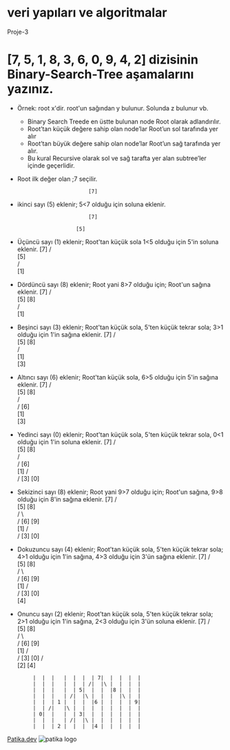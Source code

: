 # veri yapıları ve algoritmalar
Proje-3

# [7, 5, 1, 8, 3, 6, 0, 9, 4, 2] dizisinin Binary-Search-Tree aşamalarını yazınız.

* Örnek: root x'dir. root'un sağından y bulunur. Solunda z bulunur vb.

    
    - Binary Search Treede en üstte bulunan node Root olarak adlandırılır.
    - Root’tan küçük değere sahip olan node’lar Root’un sol tarafında yer alır
    - Root’tan büyük değere sahip olan node’lar Root’un sağ tarafında yer alır.
    - Bu kural Recursive olarak sol ve sağ tarafta yer alan subtree’ler içinde geçerlidir.

* Root ilk değer olan ;7 seçilir.

                             [7]
* ikinci sayı (5) eklenir; 5<7 olduğu için soluna eklenir.
                             
                             [7]
                                
                         [5] 
* Üçüncü sayı (1) eklenir; Root'tan küçük sola 1<5 olduğu için 5'in soluna eklenir.
                             [7]
                            /    
                         [5]            
                       /                         
                    [1]
* Dördüncü sayı (8) eklenir; Root yani 8>7 olduğu için; Root'un sağına eklenir.
                             [7]
                            /     \
                         [5]       [8]     
                       /                         
                    [1]
* Beşinci sayı (3) eklenir; Root'tan küçük sola, 5'ten küçük tekrar sola; 3>1 olduğu için 1'in sağına eklenir.
                              [7]
                            /     \
                         [5]       [8]  
                        /                            
                    [1]
                       \
                        [3]
* Altıncı sayı (6) eklenir; Root'tan küçük sola, 6>5 olduğu için 5'in sağına eklenir.
                              [7]
                            /     \
                         [5]       [8]  
                        /    \
                       /      [6]                    
                    [1]
                       \
                        [3]
* Yedinci sayı (0) eklenir; Root'tan küçük sola, 5'ten küçük tekrar sola, 0<1 olduğu için 1'in soluna eklenir.
                             [7]
                            /     \
                         [5]       [8]  
                        /    \
                       /      [6]                    
                    [1]
                   /   \
                  /     [3]
                [0] 
* Sekizinci sayı (8) eklenir; Root yani 9>7 olduğu için; Root'un sağına, 9>8 olduğu için 8'in sağına eklenir.
                             [7]
                            /    \
                         [5]      [8]  
                        /    \       \
                       /      [6]     [9]               
                    [1]
                   /   \
                  /     [3]
                [0] 
* Dokuzuncu sayı (4) eklenir; Root'tan küçük sola, 5'ten küçük tekrar sola; 4>1 olduğu için 1'in sağına, 4>3 olduğu için 3'ün sağına eklenir.
                              [7]
                            /    \
                         [5]      [8]  
                        /    \       \
                       /      [6]     [9]               
                    [1]
                   /   \
                  /     [3]
                [0]        \
                            [4]
* Onuncu sayı (2) eklenir; Root'tan küçük sola, 5'ten küçük tekrar sola; 2>1 olduğu için 1'in sağına, 2<3 olduğu için 3'ün soluna eklenir.
                                [7]
                            /    \
                         [5]      [8]  
                        /    \       \
                       /      [6]     [9]               
                    [1]
                   /   \
                  /     [3]
                [0]    /   \
                     [2]    [4]     



           |  |  |   |  |  |  | 7|  |  |  |  |  
           |  |  |   |  |  | /|  |\ |  |  |  | 
           |  |  |   |  | 5|  |  |  |8 |  |  | 
           |  |  |   | /|  |\ |  |  |  |\ |  | 
           |  |  | 1 |  |  |  |6 |  |  |  | 9|
           |  | /|   |\ |  |  |  |  |  |  |  |
           | 0|  |   |  | 3|  |  |  |  |  |  |
           |  |  |   | /|  |\ |  |  |  |  |  |
           |  |  | 2 |  |  |  |4 |  |  |  |  |



[Patika.dev](https://www.patika.dev/tr)
![patika logo](https://global-uploads.webflow.com/6097e0eca1e87557da031fef/609859a191abe5d64b17fed3_Patika%20logo.png)
